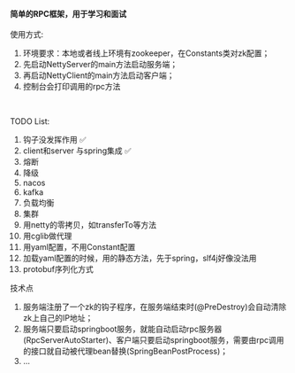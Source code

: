 **简单的RPC框架，用于学习和面试**
<br><br>
使用方式: <br>
1. 环境要求：本地或者线上环境有zookeeper，在Constants类对zk配置；<br>
2. 先启动NettyServer的main方法启动服务端；<br>
3. 再启动NettyClient的main方法启动客户端；<br>
4. 控制台会打印调用的rpc方法
<br>

TODO List:
1. 钩子没发挥作用  ✅
2. client和server 与spring集成 ✅
3. 熔断
4. 降级
5. nacos
6. kafka
7. 负载均衡
8. 集群
9. 用netty的零拷贝，如transferTo等方法
10. 用cglib做代理
11. 用yaml配置，不用Constant配置
12. 加载yaml配置的时候，用的静态方法，先于spring，slf4j好像没法用
13. protobuf序列化方式

技术点<br>
1. 服务端注册了一个zk的钩子程序，在服务端结束时(@PreDestroy)会自动清除zk上自己的IP地址；
2. 服务端只要启动springboot服务，就能自动启动rpc服务器(RpcServerAutoStarter)、客户端只要启动springboot服务，需要由rpc调用的接口就自动被代理bean替换(SpringBeanPostProcess)；
3. ...